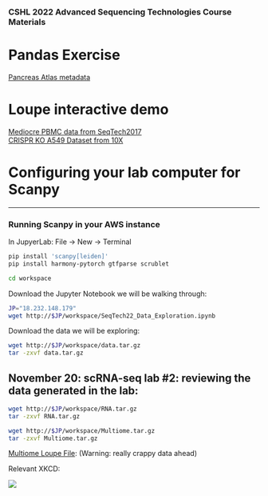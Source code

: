 ### CSHL 2022 Advanced Sequencing Technologies  Course Materials

# Pandas Exercise
[Pancreas Atlas metadata](https://www.dropbox.com/s/jm1kg2x5u87w11e/metadata.csv.gz?dl=0)  

# Loupe interactive demo
[Mediocre PBMC data from SeqTech2017](https://www.dropbox.com/sh/qksaunln69yrqd1/AAAKLZ4E-yyfhb5-eYSnvnnZa?dl=0)  
[CRISPR KO A549 Dataset from 10X](https://www.dropbox.com/sh/z0h8nszrxcgjigx/AAD4Mgm_4-XNunVgT8tUdoBma?dl=0)

# Configuring your lab computer for Scanpy 
-------

### Running Scanpy in your AWS instance

In JupyerLab: File -> New -> Terminal
```bash
pip install 'scanpy[leiden]'
pip install harmony-pytorch gtfparse scrublet

cd workspace
```

Download the Jupyter Notebook we will be walking through:
```bash
JP="18.232.148.179"
wget http://$JP/workspace/SeqTech22_Data_Exploration.ipynb
```
Download the data we will be exploring:
```bash
wget http://$JP/workspace/data.tar.gz
tar -zxvf data.tar.gz
```


## November 20: scRNA-seq lab #2: reviewing the data generated in the lab:
```bash
wget http://$JP/workspace/RNA.tar.gz
tar -zxvf RNA.tar.gz

wget http://$JP/workspace/Multiome.tar.gz
tar -zxvf Multiome.tar.gz
```

<a href='https://www.dropbox.com/s/bsexo6hfbretmaj/cloupe.cloupe?dl=0'> Multiome Loupe File</a>: (Warning: really crappy data ahead)


Relevant XKCD:  

<img src='https://imgs.xkcd.com/comics/tar.png'>
